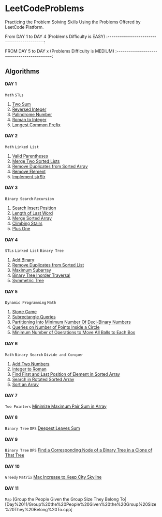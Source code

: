 # LeetCodeProblems
Practicing the Problem Solving Skills Using the Problems Offered by LeetCode Platform.

From DAY 1 to DAY 4 (Problems Difficulty is EASY)
:---------------------------------------------:

FROM DAY 5 to DAY x (Problems Difficulty is MEDIUM)
:---------------------------------------------:

## Algorithms

#### DAY 1
`Math` `STLs`
1. [Two Sum](Day%201/Two%20Sum.cpp)
2. [Reversed Integer](Day%201/Reverse%20Integer.cpp)
3. [Palindrome Number](Day%201/Palindrome%20Number.cpp)
4. [Roman to Integer](Day%201/Roman%20to%20Integer.cpp)
5. [Longest Common Prefix](Day%201/Longest%20Common%20Prefix.cpp)

#### DAY 2
`Math` `Linked List`
1. [Valid Parentheses](Day%202/Valid%20Parentheses.cpp)
2. [Merge Two Sorted Lists](Day%202/Merge%20Two%20Sorted%20Lists.cpp)
3. [Remove Duplicates from Sorted Array](Day%202/Remove%20Duplicates%20from%20Sorted%20Array.cpp)
4. [Remove Element](Day%202/Remove%20Element.cpp)
5. [Implement strStr](Day%202/Implement%20strStr.cpp)

#### DAY 3
`Binary Search` `Recursion`
1. [Search Insert Position](Day%203/Search%20Insert%20Position.cpp)
2. [Length of Last Word](Day%203/Length%20of%20Last%20Word.cpp)
3. [Merge Sorted Array](Day%203/Merge%20Sorted%20Array.cpp)
4. [Climbing Stairs](Day%203/Climbing%20Stairs.cpp)
5. [Plus One](Day%203/Plus%20One.cpp)

#### DAY 4
`STLs` `Linked List` `Binary Tree`
1. [Add Binary](Day%204/Add%20Binary.cpp)
2. [Remove Duplicates from Sorted List](Day%204/Remove%20Duplicates%20from%20Sorted%20List.cpp)
3. [Maximum Subarray](Day%204/Maximum%20Subarray.cpp)
4. [Binary Tree Inorder Traversal](Day%204/Binary%20Tree%20Inorder%20Traversal.cpp)
5. [Symmetric Tree](Day%204/Symmetric%20Tree.cpp)

#### DAY 5
`Dynamic Programming` `Math`
1. [Stone Game](Day%205/Stone%20Game.cpp)
2. [Subrectangle Queries](Day%205/Subrectangle%20Queries.cpp)
3. [Partitioning Into Minimum Number Of Deci-Binary Numbers](Day%205/Partitioning%20Into%20Minimum%20Number%20Of%20Deci-Binary%20Numbers.cpp)
4. [Queries on Number of Points Inside a Circle](Day%205/Queries%20on%20Number%20of%20Points%20Inside%20a%20Circle.cpp)
5. [Minimum Number of Operations to Move All Balls to Each Box](Day%205/Minimum%20Number%20of%20Operations%20to%20Move%20All%20Balls%20to%20Each%20Box.cpp)

#### DAY 6
`Math` `Binary Search` `Divide and Conquer`
1. [Add Two Numbers](Day%206/Add%20Two%20Numbers.cpp)
2. [Integer to Roman](Day%206/Integer%20to%20Roman.cpp)
3. [Find First and Last Position of Element in Sorted Array](Day%206/Find%20First%20and%20Last%20Position%20of%20Element%20in%20Sorted%20Array.cpp)
4. [Search in Rotated Sorted Array](Day%206/Search%20in%20Rotated%20Sorted%20Array.cpp)
5. [Sort an Array](Day%206/Sort%20an%20Array.cpp)

#### DAY 7
`Two Pointers`
[Minimize Maximum Pair Sum in Array](Day%207/Minimize%20Maximum%20Pair%20Sum%20in%20Array.cpp)

#### DAY 8
`Binary Tree` `DFS`
[Deepest Leaves Sum](Day%208/Deepest%20Leaves%20Sum.cpp)

#### DAY 9
`Binary Tree` `DFS`
[Find a Corresponding Node of a Binary Tree in a Clone of That Tree](Day%209/Find%20a%20Corresponding%20Node%20of%20a%20Binary%20Tree%20in%20a%20Clone%20of%20That%20Tree.cpp)

#### DAY 10
`Greedy` `Matrix`
[Max Increase to Keep City Skyline](Day%2010/Max%20Increase%20to%20Keep%20City%20Skyline.cpp)

#### DAY 11
`Map`
[Group the People Given the Group Size They Belong To][Day%2011/Group%20the%20People%20Given%20the%20Group%20Size%20They%20Belong%20To.cpp]
